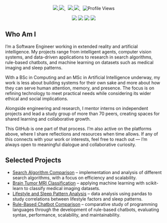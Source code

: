 <p align="center">
  <a href="https://www.essex.ac.uk/courses/pg00457/1/msc-artificial-intelligence" target="_blank" rel="noopener noreferrer">
    <img src="https://img.shields.io/badge/MSc-grey?style=for-the-badge" />
    <img src="https://img.shields.io/badge/Artificial%20Intelligence-2a82e4?style=for-the-badge" />
  </a>
  &nbsp;
  <a href="https://www.unisa.ac.za/sites/corporate/default/Register-to-study-through-Unisa/Undergraduate-&-honours-qualifications/Find-your-qualification-&-choose-your-modules/All-qualifications/Bachelor-of-Science-in-Computing-(98906-–-COM)" target="_blank" rel="noopener noreferrer">
    <img src="https://img.shields.io/badge/BSc-grey?style=for-the-badge" />
    <img src="https://img.shields.io/badge/Computing-2a82e4?style=for-the-badge" />
  </a>
  &nbsp;
  <img src="https://komarev.com/ghpvc/?username=John-JonSteyn&color=2a82e4&style=for-the-badge" alt="Profile Views">
</p>

<p align="center">
  <a href="https://bsky.app/profile/john-jonsteyn.bsky.social"><img src="https://img.shields.io/badge/Bluesky-2775cb?logo=Bluesky&style=for-the-badge&logoColor=white"></a>
  <a href="https://www.instagram.com/mrjohnjonsteyn/"><img src="https://img.shields.io/badge/Instagram-2775cb?logo=Instagram&style=for-the-badge&logoColor=white"></a>
  <a href="https://www.linkedin.com/in/john-jonsteyn/"><img src="https://img.shields.io/badge/LinkedIn-2775cb?logo=LinkedIn&style=for-the-badge&logoColor=white"></a>
  <a href="https://x.com/JohnJon_Steyn"><img src="https://img.shields.io/badge/X-2775cb?logo=X&style=for-the-badge&logoColor=white"></a>
</p>

## Who Am I

I’m a Software Engineer working in extended reality and artificial intelligence. My projects range from intelligent agents, computer vision systems, and data-driven applications to research in search algorithms, rule-based chatbots, and machine learning on datasets such as medical imaging and sleep patterns.

With a BSc in Computing and an MSc in Artificial Intelligence underway, my work is less about building systems for their own sake and more about how they can serve human attention, memory, and presence. The focus is on refining technology to meet practical needs while considering its wider ethical and social implications.

Alongside engineering and research, I mentor interns on independent projects and lead a study group of more than 70 peers, creating spaces for shared learning and collaborative growth.

This GitHub is one part of that process. I’m also active on the platforms above, where I share reflections and resources when time allows. If any of this connects with your work or interests, feel free to reach out — I’m always open to meaningful dialogue and collaborative curiosity.

## Selected Projects

- [Search Algorithm Comparison](https://github.com/John-JonSteyn/SearchAlgorithmComparisson) – implementation and analysis of different search algorithms, with a focus on efficiency and scalability.  
- [Brain Tumor MRI Classification](https://github.com/John-JonSteyn/BrainTumorMRIScikitLearnClassification) – applying machine learning with scikit-learn to classify medical imaging datasets.  
- [Lifestyle and Sleep Pattern Analysis](https://github.com/John-JonSteyn/LifestyleAndSleepPatternAnalysis) – data analysis using pandas to study correlations between lifestyle factors and sleep patterns.  
- [Rule-Based Chatbot Comparison](https://github.com/John-JonSteyn/RuleBasedChatbotComparison) – comparative study of programming languages through the development of rule-based chatbots, evaluating syntax, performance, scalability, and maintainability.  
